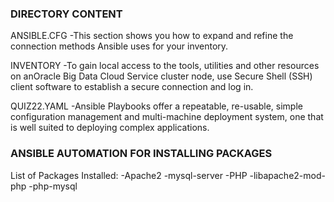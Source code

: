 ### DIRECTORY CONTENT ###

ANSIBLE.CFG
-This section shows you how to expand and refine the connection methods Ansible uses for your inventory.

INVENTORY
-To gain local access to the tools, utilities and other resources on anOracle Big Data Cloud Service cluster node, use Secure Shell (SSH) client software to establish a secure connection and log in.

QUIZ22.YAML
-Ansible Playbooks offer a repeatable, re-usable, simple configuration management and multi-machine deployment system, one that is well suited to deploying complex applications.

### ANSIBLE AUTOMATION FOR INSTALLING PACKAGES ###

List of Packages Installed:
-Apache2
-mysql-server
-PHP
-libapache2-mod-php
-php-mysql
